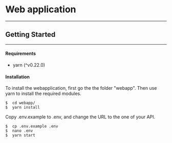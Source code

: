 Web application
====================
----------------

Getting Started
-------------
----------

####  Requirements

- yarn  (^v0.22.0)

####  Installation

To install the webapplication, first go the the folder "webapp". Then use yarn to install the required modules.

```
$  cd webapp/
$  yarn install
```


Copy .env.example to .env, and change the URL to the one of your API.
```
$  cp .env.example .env
$  nano .env
$  yarn start
```
